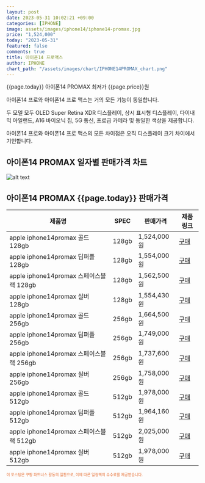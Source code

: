 ```yaml
---
layout: post
date: 2023-05-31 10:02:21 +09:00
categories: [IPHONE]
image: assets/images/iphone14/iphone14-promax.jpg
price: "1,524,000"
today: "2023-05-31"
featured: false
comments: true
title: 아이폰14 프로맥스
author: IPHONE
chart_path: "/assets/images/chart/IPHONE14PROMAX_chart.png"
---
```


{{page.today}} 아이폰14 PROMAX 최저가 {{page.price}}원

아이폰14 프로와 아이폰14 프로 맥스는 거의 모든 기능이 동일합니다.

두 모델 모두 OLED Super Retina XDR 디스플레이, 상시 표시형 디스플레이, 다이내믹 아일랜드, A16 바이오닉 칩, 5G 통신, 프로급 카메라 및 동일한 색상을 제공합니다.

아이폰14 프로와 아이폰14 프로 맥스의 모든 차이점은 오직 디스플레이 크기 차이에서 기인합니다.

## 아이폰14 PROMAX 일자별 판매가격 차트
![alt text]({{page.chart_path}} "아이폰14 PROMAX 판매가격 차트")

## 아이폰14 PROMAX {{page.today}} 판매가격
<main>
<table id="rwd-table-large">
  <thead>
    <tr>
      <th>제품명</th>
      <th>SPEC</th>
      <th>판매가격</th>
      <th>제품링크</th>
    </tr>
  </thead>
  <tbody><tr onclick="window.open('https://link.coupang.com/a/SOYZQ')">
        <td>apple iphone14promax 골드 128gb </td>
        <td>128gb</td>
        <td>1,524,000원</td>
        <td><a href='https://link.coupang.com/a/SOYZQ' target='_blank'>구매</a></td>
        </tr><tr onclick="window.open('https://link.coupang.com/a/SOY16')">
        <td>apple iphone14promax 딥퍼플 128gb </td>
        <td>128gb</td>
        <td>1,554,000원</td>
        <td><a href='https://link.coupang.com/a/SOY16' target='_blank'>구매</a></td>
        </tr><tr onclick="window.open('https://link.coupang.com/a/SOY4h')">
        <td>apple iphone14promax 스페이스블랙 128gb </td>
        <td>128gb</td>
        <td>1,562,500원</td>
        <td><a href='https://link.coupang.com/a/SOY4h' target='_blank'>구매</a></td>
        </tr><tr onclick="window.open('https://link.coupang.com/a/SOY6u')">
        <td>apple iphone14promax 실버 128gb </td>
        <td>128gb</td>
        <td>1,554,430원</td>
        <td><a href='https://link.coupang.com/a/SOY6u' target='_blank'>구매</a></td>
        </tr><tr onclick="window.open('https://link.coupang.com/a/SOY8s')">
        <td>apple iphone14promax 골드 256gb </td>
        <td>256gb</td>
        <td>1,664,500원</td>
        <td><a href='https://link.coupang.com/a/SOY8s' target='_blank'>구매</a></td>
        </tr><tr onclick="window.open('https://link.coupang.com/a/SOY9V')">
        <td>apple iphone14promax 딥퍼플 256gb </td>
        <td>256gb</td>
        <td>1,749,000원</td>
        <td><a href='https://link.coupang.com/a/SOY9V' target='_blank'>구매</a></td>
        </tr><tr onclick="window.open('https://link.coupang.com/a/SOZca')">
        <td>apple iphone14promax 스페이스블랙 256gb </td>
        <td>256gb</td>
        <td>1,737,600원</td>
        <td><a href='https://link.coupang.com/a/SOZca' target='_blank'>구매</a></td>
        </tr><tr onclick="window.open('https://link.coupang.com/a/SOZei')">
        <td>apple iphone14promax 실버 256gb </td>
        <td>256gb</td>
        <td>1,758,000원</td>
        <td><a href='https://link.coupang.com/a/SOZei' target='_blank'>구매</a></td>
        </tr><tr onclick="window.open('https://link.coupang.com/a/SOZgP')">
        <td>apple iphone14promax 골드 512gb </td>
        <td>512gb</td>
        <td>1,978,000원</td>
        <td><a href='https://link.coupang.com/a/SOZgP' target='_blank'>구매</a></td>
        </tr><tr onclick="window.open('https://link.coupang.com/a/SOZjn')">
        <td>apple iphone14promax 딥퍼플 512gb </td>
        <td>512gb</td>
        <td>1,964,160원</td>
        <td><a href='https://link.coupang.com/a/SOZjn' target='_blank'>구매</a></td>
        </tr><tr onclick="window.open('https://link.coupang.com/a/SOZls')">
        <td>apple iphone14promax 스페이스블랙 512gb </td>
        <td>512gb</td>
        <td>2,025,000원</td>
        <td><a href='https://link.coupang.com/a/SOZls' target='_blank'>구매</a></td>
        </tr><tr onclick="window.open('https://link.coupang.com/a/SOZnK')">
        <td>apple iphone14promax 실버 512gb </td>
        <td>512gb</td>
        <td>1,978,000원</td>
        <td><a href='https://link.coupang.com/a/SOZnK' target='_blank'>구매</a></td>
        </tr></tbody>
</table>

</main>
<div style="color:#e56a2c;font-size: 0.7em;" >
이 포스팅은 쿠팡 파트너스 활동의 일환으로, 이에 따른 일정액의 수수료를 제공받습니다.
</div>
